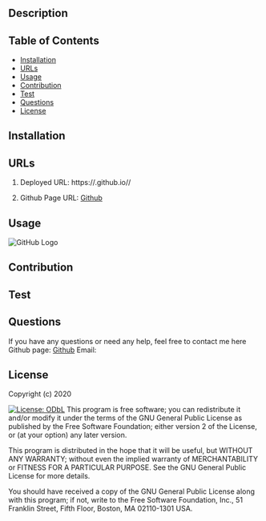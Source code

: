 
# 

## Description


## Table of Contents
* [Installation](#installation)
* [URLs](#URLs)
* [Usage](#usage)
* [Contribution](#contribution)
* [Test](#test)
* [Questions](#questions)
* [License](#license)

## Installation


## URLs
1. Deployed URL: 
https://.github.io//

2. Github Page URL: 
[Github](https://github.com///)


## Usage
![GitHub Logo](1) <br>


## Contribution



## Test



## Questions
If you have any questions or need any help, feel free to contact me here
Github page: [Github](https://github.com//)
Email: 


## License
Copyright (c) 2020 

 
[![License: ODbL](https://img.shields.io/badge/License-PDDL-brightgreen.svg)](https://opendatacommons.org/licenses/pddl/)
This program is free software; you can redistribute it and/or modify
it under the terms of the GNU General Public License as published by
the Free Software Foundation; either version 2 of the License, or
(at your option) any later version.

This program is distributed in the hope that it will be useful,
but WITHOUT ANY WARRANTY; without even the implied warranty of
MERCHANTABILITY or FITNESS FOR A PARTICULAR PURPOSE.  See the
GNU General Public License for more details.

You should have received a copy of the GNU General Public License along
with this program; if not, write to the Free Software Foundation, Inc.,
51 Franklin Street, Fifth Floor, Boston, MA 02110-1301 USA.

